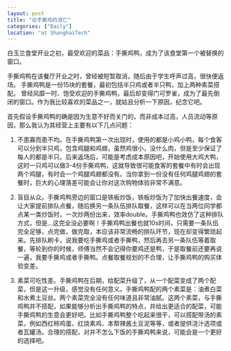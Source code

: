 ```yaml
---
layout: post
title: "论手撕鸡的消亡"
categories: ["Daily"]
location: "at ShanghaiTech"
---
```


白玉兰食堂开业之初，最受欢迎的菜品：手撕鸡鸭，成为了该食堂第一个被替换的窗口。

手撕鸡鸭在该餐厅开业之时，曾经被短暂取消，随后由于学生呼声过高，很快便返场。
手撕鸡鸭是一份15块的套餐，最初包括半只鸡或者半只鸭，加上两种素菜搭配。
曾经风靡一时、饱受欢迎的手撕鸡鸭，最后却变得门可罗雀，成为了最先倒闭的窗口。作为我比较喜欢的菜品之一，就姑且分析一下原因，纪念它吧。

首先假设手撕鸡鸭的确是因为生意不好而关门的，而非成本过高，人员流动等原因，那么我认为其经营上主要有以下几点问题：

1. 不患寡而患不均。在手撕鸡鸭第一次出现时，使用的都是小鸡小鸭，每个食客可以分到半只鸡，包含鸡腿和鸡翅，虽然鸡很小，没什么肉，但是至少保证了每人的都是半只。后来返场后，可能是考虑成本原因吧，开始使用大鸡大鸭，这时一只鸡可以做3-4份手撕鸡鸭，这就导致很可能食客的套餐中有时会出现两个鸡腿，有时会一个鸡腿鸡翅都没有。当你拿到一份没有任何鸡腿鸡翅的套餐时，巨大的心理落差可能会让你对这次购物体验非常不满意。

2. 盲目从众。手撕鸡鸭旁边的窗口是铁板炒饭，铁板炒饭为了加快出餐速度，会让大家提前排队点餐，随后换另一条队伍排队取餐，这样可以在当两位同学都点某一类炒饭时，一次炒两份出来，效率double。手撕鸡鸭也效仿了这种排队方式，但是...这完全没必要啊！手撕鸡鸭出餐也就10s时间，只需要一条队伍完全足够，点完做，做完取，本应该非常流畅的排队环节，现在却变得繁琐起来。先排队刷卡，说我要吃手撕鸡或者手撕鸭，然后再去另一条队伍等着取餐，等轮到你的时候，师傅当然不会记得你要鸡还是鸭，于是取餐前还要再说一遍，我要手撕鸡或者手撕鸭。点餐取餐规划的不合理，让手撕鸡鸭的购买体验变差。


3. 素菜可吃性差。手撕鸡鸭在后期，给配菜升级了，从一个配菜变成了两个配菜，但是这一升级，感觉没有任何意义。手撕鸡鸭配的两个素菜是：油煮白菜和水煮土豆丝。两个素菜完全没有任何味道且非常油腻。这两个素菜，与手撕鸡鸭并不搭配，如果能够分析出手撕鸡鸭的特点，并给出更适合的配菜，可能手撕鸡鸭的生意会更好吧。比如手撕鸡鸭整个吃起来很干，可以搭配带汤的素菜，例如西红柿鸡蛋、红烧素鸡、本帮辣酱土豆泥等等，或者提供浇汁选项或者瓦罐汤。合理的搭配，对并不怎么下饭的手撕鸡鸭来说，可能会是一个更好的选择吧。